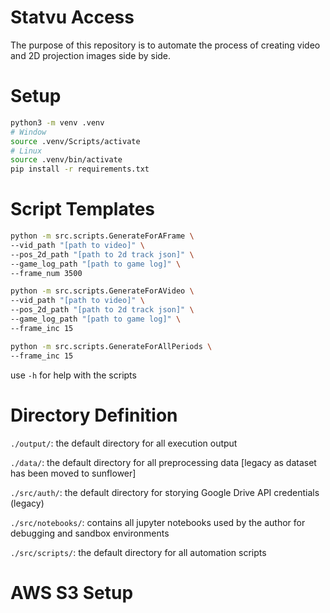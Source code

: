 # Statvu Access 

The purpose of this repository is to automate the process of creating video and 2D projection images side by side.

# Setup

```bash
python3 -m venv .venv
# Window
source .venv/Scripts/activate
# Linux
source .venv/bin/activate
pip install -r requirements.txt
```

# Script Templates

```bash
python -m src.scripts.GenerateForAFrame \
--vid_path "[path to video]" \
--pos_2d_path "[path to 2d track json]" \
--game_log_path "[path to game log]" \
--frame_num 3500

python -m src.scripts.GenerateForAVideo \
--vid_path "[path to video]" \
--pos_2d_path "[path to 2d track json]" \
--game_log_path "[path to game log]" \
--frame_inc 15

python -m src.scripts.GenerateForAllPeriods \
--frame_inc 15
```

use `-h` for help with the scripts

# Directory Definition

`./output/`: the default directory for all execution output

`./data/`: the default directory for all preprocessing data [legacy as dataset has been moved to sunflower]

`./src/auth/`: the default directory for storying Google Drive API credentials (legacy)

`./src/notebooks/`: contains all jupyter notebooks used by the author for debugging and sandbox environments

`./src/scripts/`: the default directory for all automation scripts 


# AWS S3 Setup
